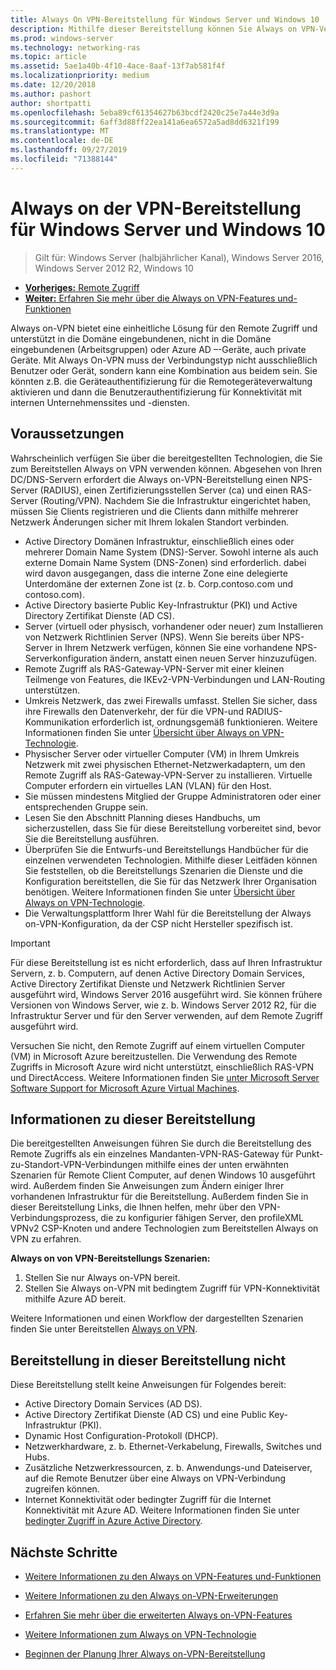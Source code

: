 ```yaml
---
title: Always On VPN-Bereitstellung für Windows Server und Windows 10
description: Mithilfe dieser Bereitstellung können Sie Always on VPN-Verbindungen (virtuelles privates Netzwerk) für Remote Mitarbeiter mithilfe des Remote Zugriffs in Windows Server 2016 oder höher und Always on VPN-Profilen für Windows 10-Client Computer bereitstellen.
ms.prod: windows-server
ms.technology: networking-ras
ms.topic: article
ms.assetid: 5ae1a40b-4f10-4ace-8aaf-13f7ab581f4f
ms.localizationpriority: medium
ms.date: 12/20/2018
ms.author: pashort
author: shortpatti
ms.openlocfilehash: 5eba89cf61354627b63bcdf2420c25e7a44e3d9a
ms.sourcegitcommit: 6aff3d88ff22ea141a6ea6572a5ad8dd6321f199
ms.translationtype: MT
ms.contentlocale: de-DE
ms.lasthandoff: 09/27/2019
ms.locfileid: "71388144"
---
```

# <a name="always-on-vpn-deployment-for-windows-server-and-windows-10"></a>Always on der VPN-Bereitstellung für Windows Server und Windows 10

>Gilt für: Windows Server (halbjährlicher Kanal), Windows Server 2016, Windows Server 2012 R2, Windows 10

- [**Vorheriges:** Remote Zugriff](../../../Remote-Access.md)<br>
- [**Weiter:** Erfahren Sie mehr über die Always on VPN-Features und-Funktionen](../../vpn-map-da.md)

Always on-VPN bietet eine einheitliche Lösung für den Remote Zugriff und unterstützt in die Domäne eingebundenen, nicht in die Domäne eingebundenen (Arbeitsgruppen) oder Azure AD –-Geräte, auch private Geräte. Mit Always On-VPN muss der Verbindungstyp nicht ausschließlich Benutzer oder Gerät, sondern kann eine Kombination aus beidem sein. Sie könnten z.B. die Geräteauthentifizierung für die Remotegeräteverwaltung aktivieren und dann die Benutzerauthentifizierung für Konnektivität mit internen Unternehmenssites und -diensten.

## <a name="prerequisites"></a>Voraussetzungen

Wahrscheinlich verfügen Sie über die bereitgestellten Technologien, die Sie zum Bereitstellen Always on VPN verwenden können. Abgesehen von Ihren DC/DNS-Servern erfordert die Always on-VPN-Bereitstellung einen NPS-Server (RADIUS), einen Zertifizierungsstellen Server (ca) und einen RAS-Server (Routing/VPN). Nachdem Sie die Infrastruktur eingerichtet haben, müssen Sie Clients registrieren und die Clients dann mithilfe mehrerer Netzwerk Änderungen sicher mit Ihrem lokalen Standort verbinden.

- Active Directory Domänen Infrastruktur, einschließlich eines oder mehrerer Domain Name System (DNS)-Server. Sowohl interne als auch externe Domain Name System (DNS-Zonen) sind erforderlich. dabei wird davon ausgegangen, dass die interne Zone eine delegierte Unterdomäne der externen Zone ist (z. b. Corp.contoso.com und contoso.com).
- Active Directory basierte Public Key-Infrastruktur (PKI) und Active Directory Zertifikat Dienste (AD CS).
- Server (virtuell oder physisch, vorhandener oder neuer) zum Installieren von Netzwerk Richtlinien Server (NPS). Wenn Sie bereits über NPS-Server in Ihrem Netzwerk verfügen, können Sie eine vorhandene NPS-Serverkonfiguration ändern, anstatt einen neuen Server hinzuzufügen.
- Remote Zugriff als RAS-Gateway-VPN-Server mit einer kleinen Teilmenge von Features, die IKEv2-VPN-Verbindungen und LAN-Routing unterstützen.
- Umkreis Netzwerk, das zwei Firewalls umfasst.  Stellen Sie sicher, dass ihre Firewalls den Datenverkehr, der für die VPN-und RADIUS-Kommunikation erforderlich ist, ordnungsgemäß funktionieren. Weitere Informationen finden Sie unter [Übersicht über Always on VPN-Technologie](../always-on-vpn-technology-overview.md).
- Physischer Server oder virtueller Computer (VM) in Ihrem Umkreis Netzwerk mit zwei physischen Ethernet-Netzwerkadaptern, um den Remote Zugriff als RAS-Gateway-VPN-Server zu installieren. Virtuelle Computer erfordern ein virtuelles LAN (VLAN) für den Host. 
- Sie müssen mindestens Mitglied der Gruppe Administratoren oder einer entsprechenden Gruppe sein.
- Lesen Sie den Abschnitt Planning dieses Handbuchs, um sicherzustellen, dass Sie für diese Bereitstellung vorbereitet sind, bevor Sie die Bereitstellung ausführen.
- Überprüfen Sie die Entwurfs-und Bereitstellungs Handbücher für die einzelnen verwendeten Technologien. Mithilfe dieser Leitfäden können Sie feststellen, ob die Bereitstellungs Szenarien die Dienste und die Konfiguration bereitstellen, die Sie für das Netzwerk Ihrer Organisation benötigen. Weitere Informationen finden Sie unter [Übersicht über Always on VPN-Technologie](../always-on-vpn-technology-overview.md).
- Die Verwaltungsplattform Ihrer Wahl für die Bereitstellung der Always on-VPN-Konfiguration, da der CSP nicht Hersteller spezifisch ist.

>[!IMPORTANT]
>Für diese Bereitstellung ist es nicht erforderlich, dass auf Ihren Infrastruktur Servern, z. b. Computern, auf denen Active Directory Domain Services, Active Directory Zertifikat Dienste und Netzwerk Richtlinien Server ausgeführt wird, Windows Server 2016 ausgeführt wird. Sie können frühere Versionen von Windows Server, wie z. b. Windows Server 2012 R2, für die Infrastruktur Server und für den Server verwenden, auf dem Remote Zugriff ausgeführt wird.
>
>Versuchen Sie nicht, den Remote Zugriff auf einem virtuellen Computer (VM) in Microsoft Azure bereitzustellen. Die Verwendung des Remote Zugriffs in Microsoft Azure wird nicht unterstützt, einschließlich RAS-VPN und DirectAccess. Weitere Informationen finden Sie [unter Microsoft Server Software Support for Microsoft Azure Virtual Machines](https://support.microsoft.com/help/2721672/microsoft-server-software-support-for-microsoft-azure-virtual-machines).

## <a name="about-this-deployment"></a>Informationen zu dieser Bereitstellung

Die bereitgestellten Anweisungen führen Sie durch die Bereitstellung des Remote Zugriffs als ein einzelnes Mandanten-VPN-RAS-Gateway für Punkt-zu-Standort-VPN-Verbindungen mithilfe eines der unten erwähnten Szenarien für Remote Client Computer, auf denen Windows 10 ausgeführt wird. Außerdem finden Sie Anweisungen zum Ändern einiger Ihrer vorhandenen Infrastruktur für die Bereitstellung. Außerdem finden Sie in dieser Bereitstellung Links, die Ihnen helfen, mehr über den VPN-Verbindungsprozess, die zu konfigurier fähigen Server, den profileXML VPNv2 CSP-Knoten und andere Technologien zum Bereitstellen Always on VPN zu erfahren.

**Always on von VPN-Bereitstellungs Szenarien:**

1. Stellen Sie nur Always on-VPN bereit.
2. Stellen Sie Always on-VPN mit bedingtem Zugriff für VPN-Konnektivität mithilfe Azure AD bereit.

Weitere Informationen und einen Workflow der dargestellten Szenarien finden Sie unter Bereitstellen [Always on VPN](always-on-vpn-deploy-deployment.md).

## <a name="what-isnt-provided-in-this-deployment"></a>Bereitstellung in dieser Bereitstellung nicht

Diese Bereitstellung stellt keine Anweisungen für Folgendes bereit:

- Active Directory Domain Services (AD DS).
- Active Directory Zertifikat Dienste (AD CS) und eine Public Key-Infrastruktur (PKI).
- Dynamic Host Configuration-Protokoll (DHCP).
- Netzwerkhardware, z. b. Ethernet-Verkabelung, Firewalls, Switches und Hubs.
- Zusätzliche Netzwerkressourcen, z. b. Anwendungs-und Dateiserver, auf die Remote Benutzer über eine Always on VPN-Verbindung zugreifen können.
- Internet Konnektivität oder bedingter Zugriff für die Internet Konnektivität mit Azure AD. Weitere Informationen finden Sie unter [bedingter Zugriff in Azure Active Directory](https://docs.microsoft.com/azure/active-directory/active-directory-conditional-access-azure-portal).

## <a name="next-steps"></a>Nächste Schritte

- [Weitere Informationen zu den Always on VPN-Features und-Funktionen](../../vpn-map-da.md)

- [Weitere Informationen zu den Always on-VPN-Erweiterungen](../always-on-vpn-enhancements.md)

- [Erfahren Sie mehr über die erweiterten Always on-VPN-Features](always-on-vpn-adv-options.md)

- [Weitere Informationen zum Always on VPN-Technologie](../always-on-vpn-technology-overview.md)

- [Beginnen der Planung Ihrer Always on-VPN-Bereitstellung](always-on-vpn-deploy-deployment.md)